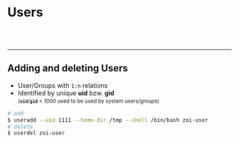 <!-- .slide: class="chapter" -->
# Users
<br/><br/>

----

<!-- .slide: class="bulletpoints" -->
## Adding and deleting Users
* User/Groups with `1:n` relations
* Identified by unique **uid** bzw. **gid**  
<small>(**`uid`**/**`gid`** < 1000 used to be used by system users/groups)</small>

```bash
# add
$ useradd --uid 1111 --home-dir /tmp --shell /bin/bash zoi-user
# delete
$ userdel zoi-user
```